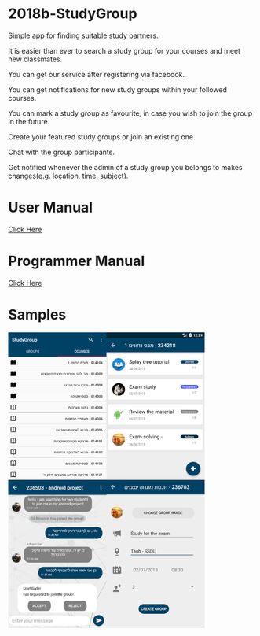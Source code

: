 # 2018b-StudyGroup

Simple app for finding suitable study partners.

It is easier than ever to search a study group for your courses and meet new classmates.

You can get our service after registering via facebook.

You can get notifications for new study groups within your followed courses.

You can mark a study group as favourite, in case you wish to join the group in the future.

Create your featured study groups or join an existing one.

Chat with the group participants.

Get notified whenever the admin of a study group you belongs to makes changes(e.g. location, time, subject).

# User Manual
[Click Here](https://github.com/Gil16/2018b-StudyGroup/wiki/User-Manual)

# Programmer Manual
[Click Here](https://github.com/Gil16/2018b-StudyGroup/wiki/Programmer-Manual)

# Samples

<a href="url"><img src="https://github.com/Gil16/2018b-StudyGroup/blob/master/img/courses.PNG" align="left" height="300" width="200" ></a>

<a href="url"><img src="https://github.com/Gil16/2018b-StudyGroup/blob/master/img/groupsInACourse-v2.PNG" align="left" height="300" width="200" ></a>

<a href="url"><img src="https://github.com/Gil16/2018b-StudyGroup/blob/master/img/chat-v2.PNG" align="left" height="300" width="200" ></a>

<a href="url"><img src="https://github.com/Gil16/2018b-StudyGroup/blob/master/img/createGroup-v2.PNG" align="left" height="300" width="200" ></a>
